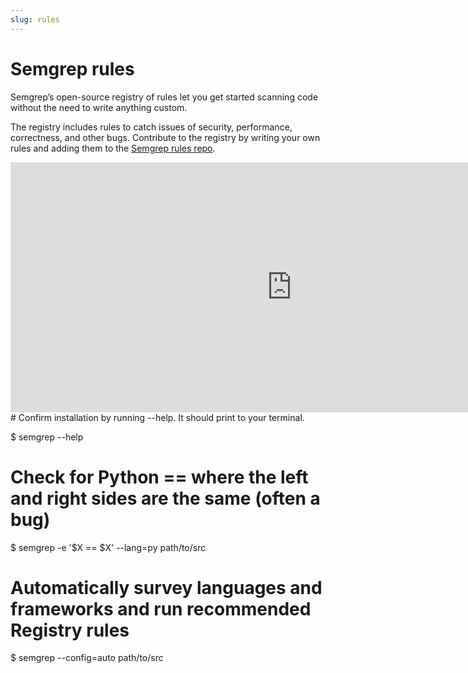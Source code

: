 ```yaml
---
slug: rules
---
```


# Semgrep rules

Semgrep’s open-source registry of rules let you get started scanning code without the need to write anything custom.

The registry includes rules to catch issues of security, performance, correctness, and other bugs. Contribute to the registry
by writing your own rules and adding them to the <a href="https://github.com/returntocorp/semgrep-rules" target="_blank">Semgrep rules repo</a>.

<div className="lang-container" style={{marginBottom: '20px'}}>
  <iframe width="900" height="400" frameBorder="0" src="https://dashboard.semgrep.dev/metric/semgrep-rules.num/graph"></iframe>
</div>
# Confirm installation by running --help. It should print to your terminal.

$ semgrep --help

# Check for Python == where the left and right sides are the same (often a bug)

$ semgrep -e '$X == $X' --lang=py path/to/src

# Automatically survey languages and frameworks and run recommended Registry rules

$ semgrep --config=auto path/to/src
